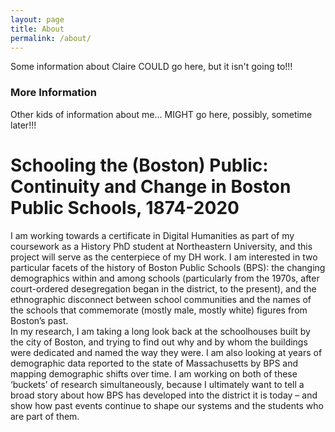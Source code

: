 ```yaml
---
layout: page
title: About
permalink: /about/
---
```


Some information about Claire COULD go here, but it isn't going to!!!

### More Information

Other kids of information about me... MIGHT go here, possibly, sometime later!!!

# Schooling the (Boston) Public: Continuity and Change in Boston Public Schools, 1874-2020
I am working towards a certificate in Digital Humanities as part of my coursework as a History PhD student at Northeastern University, and this project will serve as the centerpiece of my DH work.  I am interested in two particular facets of the history of Boston Public Schools (BPS): the changing demographics within and among schools (particularly from the 1970s, after court-ordered desegregation began in the district, to the present), and the ethnographic disconnect between school communities and the names of the schools that commemorate (mostly male, mostly white) figures from Boston’s past.  
In my research, I am taking a long look back at the schoolhouses built by the city of Boston, and trying to find out why and by whom the buildings were dedicated and named the way they were.  I am also looking at years of demographic data reported to the state of Massachusetts by BPS and mapping demographic shifts over time.  I am working on both of these ‘buckets’ of research simultaneously, because I ultimately want to tell a broad story about how BPS has developed into the district it is today – and show how past events continue to shape our systems and the students who are part of them. 
